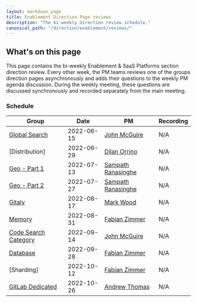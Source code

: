 ```yaml
---
layout: markdown_page
title: Enablement Direction Page reviews
description: "The bi-weekly direction review schedule."
canonical_path: "/direction/enablement/reviews/"
---
```


## What's on this page

This page contains the bi-weekly Enablement & SaaS Platforms section direction review. Every other week, the PM teams reviews one of the groups direction pages asynchronously and adds their questions to the weekly PM agenda discussion. During the weekly meeting, these questions are discussed synchronously and recorded separately from the main meeting.

### Schedule

| Group | Date | PM | Recording |
| ----- | ---- | -- | --------- |
| [Global Search](https://about.gitlab.com/direction/global-search/) | 2022-06-15 | [John McGuire](https://gitlab.com/johnmcguire) | N/A |
| [Distribution] | 2022-06-29 | [Dilan Orrino](https://gitlab.com/dorrino) | N/A |
| [Geo - Part 1](https://about.gitlab.com/direction/geo/) | 2022-07-13 | [Sampath Ranasinghe](https://gitlab.com/sranasinghe) | N/A |
| [Geo - Part 2](https://about.gitlab.com/direction/geo/) | 2022-07-27 | [Sampath Ranasinghe](https://gitlab.com/sranasinghe) | N/A |
| [Gitaly](https://about.gitlab.com/direction/gitaly/) | 2022-08-17 | [Mark Wood](https://gitlab.com/mjwood) | N/A |
| [Memory](https://about.gitlab.com/direction/memory/) | 2022-08-31 | [Fabian Zimmer](https://gitlab.com/fzimmer) | N/A |
| [Code Search Category](https://about.gitlab.com/direction/global-search/code-search/) | 2022-09-14 | [John McGuire](https://gitlab.com/johnmcguire) | N/A |
| [Database](https://about.gitlab.com/direction/database/) | 2022-09-28 | [Fabian Zimmer](https://gitlab.com/fzimmer) | N/A |
| [Sharding] | 2022-10-12 | [Fabian Zimmer](https://gitlab.com/fzimmer) | N/A |
| [GitLab Dedicated](https://about.gitlab.com/direction/saas-platforms/dedicated) | 2022-10-26 | [Andrew Thomas](https://gitlab.com/awthomas) | N/A |
